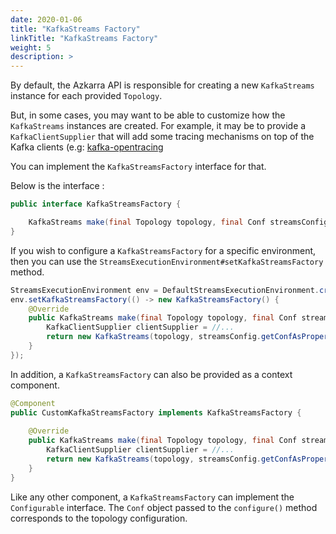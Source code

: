 ```yaml
---
date: 2020-01-06
title: "KafkaStreams Factory"
linkTitle: "KafkaStreams Factory"
weight: 5
description: >
---
```


By default, the Azkarra API is responsible for creating a new `KafkaStreams` instance for each provided `Topology`. 

But, in some cases, you may want to be able to customize how the `KafkaStreams` instances are created. 
For example, it may be to provide a `KafkaClientSupplier` that will add some tracing mechanisms on top of the Kafka clients (e.g: [kafka-opentracing](https://github.com/opentracing-contrib/java-kafka-client)

You can implement the `KafkaStreamsFactory` interface for that.

Below is the interface :  

```java
public interface KafkaStreamsFactory {

    KafkaStreams make(final Topology topology, final Conf streamsConfig);
}
```

If you wish to configure a `KafkaStreamsFactory` for a specific environment, then you can use the `StreamsExecutionEnvironment#setKafkaStreamsFactory` method.

```java
StreamsExecutionEnvironment env = DefaultStreamsExecutionEnvironment.create();
env.setKafkaStreamsFactory(() -> new KafkaStreamsFactory() {
    @Override
    public KafkaStreams make(final Topology topology, final Conf streamsConfig) {
        KafkaClientSupplier clientSupplier = //...
        return new KafkaStreams(topology, streamsConfig.getConfAsProperties(), clientSupplier);
    }
});
```

In addition, a `KafkaStreamsFactory` can also be provided as a context component.

```java
@Component
public CustomKafkaStreamsFactory implements KafkaStreamsFactory {
  
    @Override
    public KafkaStreams make(final Topology topology, final Conf streamsConfig) {
        KafkaClientSupplier clientSupplier = //...
        return new KafkaStreams(topology, streamsConfig.getConfAsProperties(), clientSupplier);
    }
}
```

Like any other component, a `KafkaStreamsFactory` can implement the `Configurable` interface. 
The `Conf` object passed to the `configure()` method corresponds to the topology configuration.